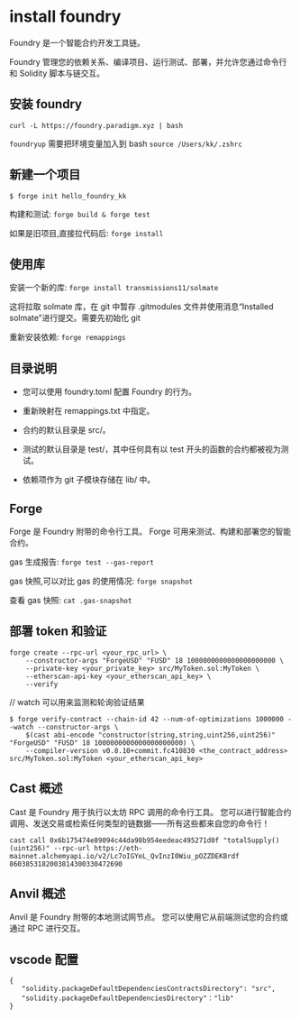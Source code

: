 # install foundry

Foundry 是一个智能合约开发工具链。

Foundry 管理您的依赖关系、编译项目、运行测试、部署，并允许您通过命令行和 Solidity 脚本与链交互。

## 安装 foundry

`curl -L https://foundry.paradigm.xyz | bash`

`foundryup` 需要把环境变量加入到 bash `source /Users/kk/.zshrc`

## 新建一个项目

`$ forge init hello_foundry_kk`

构建和测试: `forge build & forge test`

如果是旧项目,直接拉代码后: `forge install`

## 使用库

安装一个新的库: `forge install transmissions11/solmate`

这将拉取 solmate 库，在 git 中暂存 .gitmodules 文件并使用消息“Installed solmate”进行提交。需要先初始化 git

重新安装依赖: `forge remappings`

## 目录说明

- 您可以使用 foundry.toml 配置 Foundry 的行为。

- 重新映射在 remappings.txt 中指定。

- 合约的默认目录是 src/。

- 测试的默认目录是 test/，其中任何具有以 test 开头的函数的合约都被视为测试。

- 依赖项作为 git 子模块存储在 lib/ 中。

## Forge

Forge 是 Foundry 附带的命令行工具。 Forge 可用来测试、构建和部署您的智能合约。

gas 生成报告: `forge test --gas-report`

gas 快照,可以对比 gas 的使用情况: `forge snapshot`

查看 gas 快照: `cat .gas-snapshot`

## 部署 token 和验证

```
forge create --rpc-url <your_rpc_url> \
    --constructor-args "ForgeUSD" "FUSD" 18 1000000000000000000000 \
    --private-key <your_private_key> src/MyToken.sol:MyToken \
    --etherscan-api-key <your_etherscan_api_key> \
    --verify
```

// watch 可以用来监测和轮询验证结果

```
$ forge verify-contract --chain-id 42 --num-of-optimizations 1000000 --watch --constructor-args \
    $(cast abi-encode "constructor(string,string,uint256,uint256)" "ForgeUSD" "FUSD" 18 1000000000000000000000) \
    --compiler-version v0.8.10+commit.fc410830 <the_contract_address> src/MyToken.sol:MyToken <your_etherscan_api_key>

```

## Cast 概述

Cast 是 Foundry 用于执行以太坊 RPC 调用的命令行工具。 您可以进行智能合约调用、发送交易或检索任何类型的链数据——所有这些都来自您的命令行！

```
cast call 0x6b175474e89094c44da98b954eedeac495271d0f "totalSupply()(uint256)" --rpc-url https://eth-mainnet.alchemyapi.io/v2/Lc7oIGYeL_QvInzI0Wiu_pOZZDEKBrdf
8603853182003814300330472690
```

## Anvil 概述

Anvil 是 Foundry 附带的本地测试网节点。 您可以使用它从前端测试您的合约或通过 RPC 进行交互。

## vscode 配置

```
{
   "solidity.packageDefaultDependenciesContractsDirectory": "src",
   "solidity.packageDefaultDependenciesDirectory"："lib"
}
```
